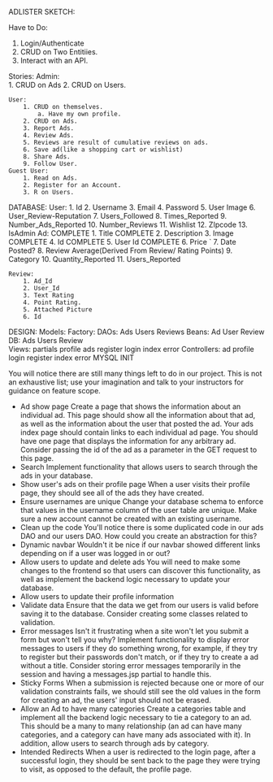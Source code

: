 ADLISTER SKETCH:

Have to Do:

1. Login/Authenticate
2. CRUD on Two Entitiies.
3. Interact with an API.

Stories:
	Admin: 		
	    1. CRUD on Ads
		2. CRUD on Users.

	User:
		1. CRUD on themselves.
			a. Have my own profile.
		2. CRUD on Ads.
		3. Report Ads.
		4. Review Ads.
		5. Reviews are result of cumulative reviews on ads.
		6. Save ad(like a shopping cart or wishlist)
		8. Share Ads.
		9. Follow User.
	Guest User:
		1. Read on Ads.
		2. Register for an Account.
		3. R on Users.


DATABASE:
	User:
		1. Id
		2. Username
		3. Email
		4. Password
		5. User Image
		6. User_Review-Reputation
		7.  Users_Followed
		8. Times_Reported
		9. Number_Ads_Reported
		10. Number_Reviews
		11. Wishlist
		12. ZIpcode
		13. IsAdmin
	Ad:
		COMPLETE 1. Title
		COMPLETE 2. Description
		3. Image
		COMPLETE 4. Id
		COMPLETE 5. User Id 
		COMPLETE 6. Price
	`	7. Date Posted?
		8. Review Average(Derived From Review/ Rating Points)
		9. Category
		10. Quantity_Reported
		11. Users_Reported
		
	Review:
		1. Ad_Id
		2. User_Id
		3. Text Rating
		4. Point Rating.
		5. Attached Picture
		6. Id

DESIGN:
		Models:
			Factory:
			DAOs:
				Ads
				Users
				Reviews
			Beans:
				Ad
				User
				Review
			DB:	
				Ads
				Users
				Review		
		Views:
			partials
			profile
			ads
			register
			login
			index
			error
		Controllers:
			ad
			profile
			login
			register
			index
			error
		MYSQL INIT
		

You will notice there are still many things left to do in our project.
This is not an exhaustive list; use your imagination and talk to your instructors for guidance on feature scope.
* Ad show page Create a page that shows the information about an individual ad. This page should show all the information about that ad, as well as the information about the user that posted the ad. Your ads index page should contain links to each individual ad page. You should have one page that displays the information for any arbitrary ad. Consider passing the id of the ad as a parameter in the GET request to this page. 
* Search Implement functionality that allows users to search through the ads in your database. 
* Show user's ads on their profile page When a user visits their profile page, they should see all of the ads they have created. 
* Ensure usernames are unique Change your database schema to enforce that values in the username column of the user table are unique. Make sure a new account cannot be created with an existing username. 
* Clean up the code You'll notice there is some duplicated code in our ads DAO and our users DAO. How could you create an abstraction for this? 
* Dynamic navbar Wouldn't it be nice if our navbar showed different links depending on if a user was logged in or out? 
* Allow users to update and delete ads You will need to make some changes to the frontend so that users can discover this functionality, as well as implement the backend logic necessary to update your database. 
* Allow users to update their profile information 
* Validate data Ensure that the data we get from our users is valid before saving it to the database. Consider creating some classes related to validation. 
* Error messages Isn't it frustrating when a site won't let you submit a form but won't tell you why? Implement functionality to display error messages to users if they do something wrong, for example, if they try to register but their passwords don't match, or if they try to create a ad without a title. Consider storing error messages temporarily in the session and having a messages.jsp partial to handle this. 
* Sticky Forms When a submission is rejected because one or more of our validation constraints fails, we should still see the old values in the form for creating an ad, the users' input should not be erased. 
* Allow an Ad to have many categories Create a categories table and implement all the backend logic necessary to tie a category to an ad. This should be a many to many relationship (an ad can have many categories, and a category can have many ads associated with it). In addition, allow users to search through ads by category. 
* Intended Redirects When a user is redirected to the login page, after a successful login, they should be sent back to the page they were trying to visit, as opposed to the default, the profile page. 
